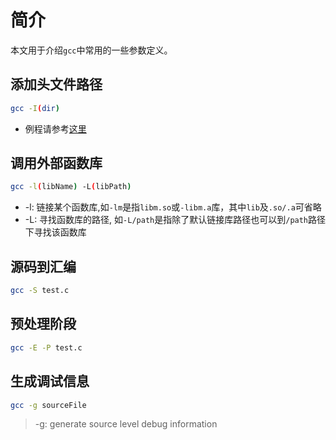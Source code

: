 # 简介

本文用于介绍`gcc`中常用的一些参数定义。

## 添加头文件路径

```sh
gcc -I(dir)
```

* 例程请参考[这里](../../../sampleCode/gcc/includeHeader/build.sh)

## 调用外部函数库

```sh
gcc -l(libName) -L(libPath)
```
* -l: 链接某个函数库,如`-lm`是指`libm.so`或`-libm.a`库，其中`lib`及`.so/.a`可省略
* -L: 寻找函数库的路径, 如`-L/path`是指除了默认链接库路径也可以到`/path`路径下寻找该函数库

## 源码到汇编

```sh
gcc -S test.c
```

## 预处理阶段

```sh
gcc -E -P test.c
```

## 生成调试信息

```sh
gcc -g sourceFile
```

> -g: generate source level debug information

